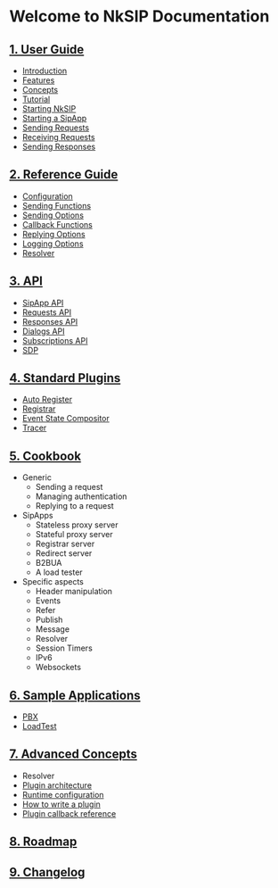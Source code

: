 # Welcome to NkSIP Documentation

## [1. User Guide](guide/README.md)
* [Introduction](guide/introduction.md)
* [Features](guide/features.md)
* [Concepts](guide/concepts.md)
* [Tutorial](guide/tutorial.md)
* [Starting NkSIP](guide/start_nksip.md)
* [Starting a SipApp](guide/start_a_sipapp.md)
* [Sending Requests](guide/sending_requests.md)
* [Receiving Requests](guide/receiving_requests.md)
* [Sending Responses](guide/sending_responses.md)

## [2. Reference  Guide](reference/README.md)
* [Configuration](reference/configuration.md)
* [Sending Functions](reference/sending_functions.md)
* [Sending Options](reference/sending_options.md)
* [Callback Functions](reference/callback_functions.md)
* [Replying Options](reference/reply_options.md)
* [Logging Options](reference/log.md)
* [Resolver](reference/resolver.md)

## [3. API](api/README.md)
* [SipApp API](api/sipapp.md)
* [Requests API](api/requests.md)
* [Responses API](api/responses.md)
* [Dialogs API](api/dialogs.md)
* [Subscriptions API](api/subscriptions.md)
* [SDP](api/sdp.md)

## [4. Standard Plugins](plugins/README.md)
* [Auto Register](plugins/nksip_uac_auto.md)
* [Registrar](plugins/nksip_registrar.md)
* [Event State Compositor](plugins/event_compositor.md)
* [Tracer](plugins/tracer.md)

## [5. Cookbook](cookbook/README.md)
* Generic
	* Sending a request
	* Managing authentication
	* Replying to a request
* SipApps
	* Stateless proxy server
	* Stateful proxy server
	* Registrar server
	* Redirect server
	* B2BUA
	* A load tester
* Specific aspects
	* Header manipulation
	* Events
	* Refer
	* Publish
	* Message
	* Resolver
	* Session Timers
	* IPv6
	* Websockets

## [6. Sample Applications](samples/README.md)
* [PBX](samples/pbx.md)
* [LoadTest](samples/loadtest.md)

## [7. Advanced Concepts](advanced/README.md)
* Resolver
* [Plugin architecture](advanced/plugin_architecture.md)
* [Runtime configuration](advanced/runtime_configuration.md)
* [How to write a plugin](advanced/write_a_plugin.md)
* [Plugin callback reference](advanced/plugin_callbacks.md)

## [8. Roadmap](roadmap.md)

## [9. Changelog](changelog.md)
